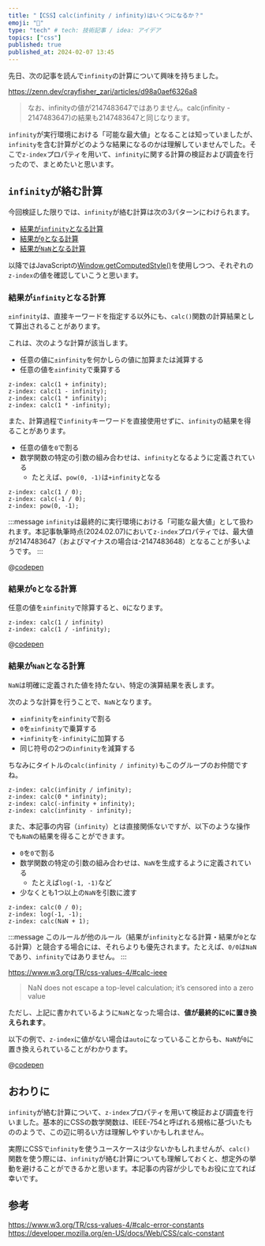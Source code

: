 ```yaml
---
title: "【CSS】calc(infinity / infinity)はいくつになるか？"
emoji: "📘"
type: "tech" # tech: 技術記事 / idea: アイデア
topics: ["css"]
published: true
published_at: 2024-02-07 13:45
---
```


先日、次の記事を読んで`infinity`の計算について興味を持ちました。

https://zenn.dev/crayfisher_zari/articles/d98a0aef6326a8

> なお、infinityの値が2147483647ではありません。calc(infinity - 2147483647)の結果も2147483647と同じなります。

`infinity`が実行環境における「可能な最大値」となることは知っていましたが、`infinity`を含む計算がどのような結果になるのかは理解していませんでした。そこで`z-index`プロパティを用いて、`infinity`に関する計算の検証および調査を行ったので、まとめたいと思います。

## `infinity`が絡む計算

今回検証した限りでは、`infinity`が絡む計算は次の3パターンにわけられます。

- [結果が`infinity`となる計算](#%E7%B5%90%E6%9E%9C%E3%81%8Cinfinity%E3%81%A8%E3%81%AA%E3%82%8B%E8%A8%88%E7%AE%97)
- [結果が`0`となる計算](#%E7%B5%90%E6%9E%9C%E3%81%8C0%E3%81%A8%E3%81%AA%E3%82%8B%E8%A8%88%E7%AE%97)
- [結果が`NaN`となる計算](#%E7%B5%90%E6%9E%9C%E3%81%8Cnan%E3%81%A8%E3%81%AA%E3%82%8B%E8%A8%88%E7%AE%97)

以降ではJavaScriptの[Window.getComputedStyle()](https://developer.mozilla.org/ja/docs/Web/API/Window/getComputedStyle)を使用しつつ、それぞれの`z-index`の値を確認していこうと思います。

### 結果が`infinity`となる計算

`±infinity`は、直接キーワードを指定する以外にも、`calc()`関数の計算結果として算出されることがあります。

これは、次のような計算が該当します。

- 任意の値に`±infinity`を何かしらの値に加算または減算する
- 任意の値を`±infinity`で乗算する

```css:結果がinfinityとなる計算
z-index: calc(1 + infinity);
z-index: calc(1 - infinity);
z-index: calc(1 * infinity);
z-index: calc(1 * -infinity);
```

また、計算過程で`infinity`キーワードを直接使用せずに、`infinity`の結果を得ることがあります。

- 任意の値を`0`で割る
- 数学関数の特定の引数の組み合わせは、`infinity`となるように定義されている
  - たとえば、`pow(0, -1)`は`+infinity`となる

```css:結果がinfinityとなる計算
z-index: calc(1 / 0);
z-index: calc(-1 / 0);
z-index: pow(0, -1);
```

:::message
`infinity`は最終的に実行環境における「可能な最大値」として扱われます。本記事執筆時点(2024.02.07)において`z-index`プロパティでは、最大値が2147483647（およびマイナスの場合は-2147483648）となることが多いようです。
:::

@[codepen](https://codepen.io/yend24/pen/YzgvdGV)

### 結果が`0`となる計算

任意の値を`±infinity`で除算すると、`0`になります。

```css:結果が0となる計算
z-index: calc(1 / infinity)
z-index: calc(1 / -infinity);
```

@[codepen](https://codepen.io/yend24/pen/RwdJdoP)

### 結果が`NaN`となる計算

`NaN`は明確に定義された値を持たない、特定の演算結果を表します。

次のような計算を行うことで、`NaN`となります。

- `±infinity`を`±infinity`で割る
- `0`を`±infinity`で乗算する
- `+infinity`を`-infinity`に加算する
- 同じ符号の2つの`infinity`を減算する

ちなみにタイトルの`calc(infinity / infinity)`もこのグループのお仲間ですね。

```css:結果がNaNとなる計算
z-index: calc(infinity / infinity);
z-index: calc(0 * infinity);
z-index: calc(-infinity + infinity);
z-index: calc(infinity - infinity);
```

また、本記事の内容（`infinity`）とは直接関係ないですが、以下のような操作でも`NaN`の結果を得ることができます。

- `0`を`0`で割る
- 数学関数の特定の引数の組み合わせは、`NaN`を生成するように定義されている
  - たとえば`log(-1, -1)`など
- 少なくとも1つ以上の`NaN`を引数に渡す

```css:結果がNaNとなる計算
z-index: calc(0 / 0);
z-index: log(-1, -1);
z-index: calc(NaN + 1);
```

:::message
このルールが他のルール（結果が`infinity`となる計算・結果が`0`となる計算）と競合する場合には、それらよりも優先されます。たとえば、`0/0`は`NaN`であり、`infinity`ではありません。
:::

https://www.w3.org/TR/css-values-4/#calc-ieee

> NaN does not escape a top-level calculation; it’s censored into a zero value

ただし、上記に書かれているように`NaN`となった場合は、**値が最終的に`0`に置き換えられます**。

以下の例で、`z-index`に値がない場合は`auto`になっていることからも、`NaN`が`0`に置き換えられていることがわかります。

@[codepen](https://codepen.io/yend24/pen/OJqEqQp)

## おわりに

`infinity`が絡む計算について、`z-index`プロパティを用いて検証および調査を行いました。基本的にCSSの数学関数は、IEEE-754と呼ばれる規格に基づいたもののようで、この辺に明るい方は理解しやすいかもしれません。

実際にCSSで`infinity`を使うユースケースは少ないかもしれませんが、`calc()`関数を使う際には、`infinity`が絡む計算についても理解しておくと、想定外の挙動を避けることができるかと思います。本記事の内容が少しでもお役に立てれば幸いです。

## 参考

https://www.w3.org/TR/css-values-4/#calc-error-constants
https://developer.mozilla.org/en-US/docs/Web/CSS/calc-constant

